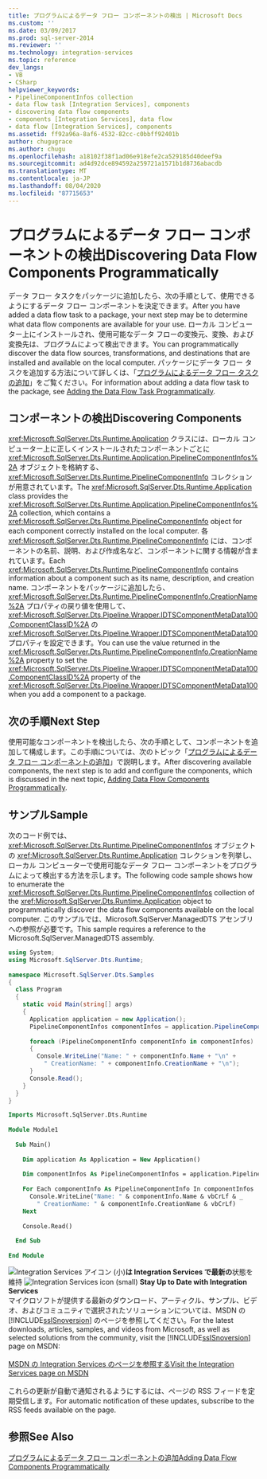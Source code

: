 ```yaml
---
title: プログラムによるデータ フロー コンポーネントの検出 | Microsoft Docs
ms.custom: ''
ms.date: 03/09/2017
ms.prod: sql-server-2014
ms.reviewer: ''
ms.technology: integration-services
ms.topic: reference
dev_langs:
- VB
- CSharp
helpviewer_keywords:
- PipelineComponentInfos collection
- data flow task [Integration Services], components
- discovering data flow components
- components [Integration Services], data flow
- data flow [Integration Services], components
ms.assetid: ff92a96a-8af6-4532-82cc-c0bbff92401b
author: chugugrace
ms.author: chugu
ms.openlocfilehash: a18102f38f1ad06e918efe2ca529185d40deef9a
ms.sourcegitcommit: ad4d92dce894592a259721a1571b1d8736abacdb
ms.translationtype: MT
ms.contentlocale: ja-JP
ms.lasthandoff: 08/04/2020
ms.locfileid: "87715653"
---
```

# <a name="discovering-data-flow-components-programmatically"></a><span data-ttu-id="05951-102">プログラムによるデータ フロー コンポーネントの検出</span><span class="sxs-lookup"><span data-stu-id="05951-102">Discovering Data Flow Components Programmatically</span></span>
  <span data-ttu-id="05951-103">データ フロー タスクをパッケージに追加したら、次の手順として、使用できるようにするデータ フロー コンポーネントを決定できます。</span><span class="sxs-lookup"><span data-stu-id="05951-103">After you have added a data flow task to a package, your next step may be to determine what data flow components are available for your use.</span></span> <span data-ttu-id="05951-104">ローカル コンピューター上にインストールされ、使用可能なデータ フローの変換元、変換、および変換先は、プログラムによって検出できます。</span><span class="sxs-lookup"><span data-stu-id="05951-104">You can programmatically discover the data flow sources, transformations, and destinations that are installed and available on the local computer.</span></span> <span data-ttu-id="05951-105">パッケージにデータ フロー タスクを追加する方法について詳しくは、「[プログラムによるデータ フロー タスクの追加](../building-packages-programmatically/adding-the-data-flow-task-programmatically.md)」をご覧ください。</span><span class="sxs-lookup"><span data-stu-id="05951-105">For information about adding a data flow task to the package, see [Adding the Data Flow Task Programmatically](../building-packages-programmatically/adding-the-data-flow-task-programmatically.md).</span></span>  
  
## <a name="discovering-components"></a><span data-ttu-id="05951-106">コンポーネントの検出</span><span class="sxs-lookup"><span data-stu-id="05951-106">Discovering Components</span></span>  
 <span data-ttu-id="05951-107"><xref:Microsoft.SqlServer.Dts.Runtime.Application> クラスには、ローカル コンピューター上に正しくインストールされたコンポーネントごとに <xref:Microsoft.SqlServer.Dts.Runtime.Application.PipelineComponentInfos%2A> オブジェクトを格納する、<xref:Microsoft.SqlServer.Dts.Runtime.PipelineComponentInfo> コレクションが用意されています。</span><span class="sxs-lookup"><span data-stu-id="05951-107">The <xref:Microsoft.SqlServer.Dts.Runtime.Application> class provides the <xref:Microsoft.SqlServer.Dts.Runtime.Application.PipelineComponentInfos%2A> collection, which contains a <xref:Microsoft.SqlServer.Dts.Runtime.PipelineComponentInfo> object for each component correctly installed on the local computer.</span></span> <span data-ttu-id="05951-108">各 <xref:Microsoft.SqlServer.Dts.Runtime.PipelineComponentInfo> には、コンポーネントの名前、説明、および作成名など、コンポーネントに関する情報が含まれています。</span><span class="sxs-lookup"><span data-stu-id="05951-108">Each <xref:Microsoft.SqlServer.Dts.Runtime.PipelineComponentInfo> contains information about a component such as its name, description, and creation name.</span></span> <span data-ttu-id="05951-109">コンポーネントをパッケージに追加したら、<xref:Microsoft.SqlServer.Dts.Runtime.PipelineComponentInfo.CreationName%2A> プロパティの戻り値を使用して、<xref:Microsoft.SqlServer.Dts.Pipeline.Wrapper.IDTSComponentMetaData100.ComponentClassID%2A> の <xref:Microsoft.SqlServer.Dts.Pipeline.Wrapper.IDTSComponentMetaData100> プロパティを設定できます。</span><span class="sxs-lookup"><span data-stu-id="05951-109">You can use the value returned in the <xref:Microsoft.SqlServer.Dts.Runtime.PipelineComponentInfo.CreationName%2A> property to set the <xref:Microsoft.SqlServer.Dts.Pipeline.Wrapper.IDTSComponentMetaData100.ComponentClassID%2A> property of the <xref:Microsoft.SqlServer.Dts.Pipeline.Wrapper.IDTSComponentMetaData100> when you add a component to a package.</span></span>  
  
## <a name="next-step"></a><span data-ttu-id="05951-110">次の手順</span><span class="sxs-lookup"><span data-stu-id="05951-110">Next Step</span></span>  
 <span data-ttu-id="05951-111">使用可能なコンポーネントを検出したら、次の手順として、コンポーネントを追加して構成します。この手順については、次のトピック「[プログラムによるデータ フロー コンポーネントの追加](../building-packages-programmatically/adding-data-flow-components-programmatically.md)」で説明します。</span><span class="sxs-lookup"><span data-stu-id="05951-111">After discovering available components, the next step is to add and configure the components, which is discussed in the next topic, [Adding Data Flow Components Programmatically](../building-packages-programmatically/adding-data-flow-components-programmatically.md).</span></span>  
  
## <a name="sample"></a><span data-ttu-id="05951-112">サンプル</span><span class="sxs-lookup"><span data-stu-id="05951-112">Sample</span></span>  
 <span data-ttu-id="05951-113">次のコード例では、<xref:Microsoft.SqlServer.Dts.Runtime.PipelineComponentInfos> オブジェクトの <xref:Microsoft.SqlServer.Dts.Runtime.Application> コレクションを列挙し、ローカル コンピューターで使用可能なデータ フロー コンポーネントをプログラムによって検出する方法を示します。</span><span class="sxs-lookup"><span data-stu-id="05951-113">The following code sample shows how to enumerate the <xref:Microsoft.SqlServer.Dts.Runtime.PipelineComponentInfos> collection of the <xref:Microsoft.SqlServer.Dts.Runtime.Application> object to programmatically discover the data flow components available on the local computer.</span></span> <span data-ttu-id="05951-114">このサンプルでは、Microsoft.SqlServer.ManagedDTS アセンブリへの参照が必要です。</span><span class="sxs-lookup"><span data-stu-id="05951-114">This sample requires a reference to the Microsoft.SqlServer.ManagedDTS assembly.</span></span>  
  
```csharp  
using System;  
using Microsoft.SqlServer.Dts.Runtime;  
  
namespace Microsoft.SqlServer.Dts.Samples  
{  
  class Program  
  {  
    static void Main(string[] args)  
    {  
      Application application = new Application();  
      PipelineComponentInfos componentInfos = application.PipelineComponentInfos;  
  
      foreach (PipelineComponentInfo componentInfo in componentInfos)  
      {  
        Console.WriteLine("Name: " + componentInfo.Name + "\n" +  
          " CreationName: " + componentInfo.CreationName + "\n");  
      }  
      Console.Read();  
    }  
  }  
}  
```  
  
```vb  
Imports Microsoft.SqlServer.Dts.Runtime  
  
Module Module1  
  
  Sub Main()  
  
    Dim application As Application = New Application()  
  
    Dim componentInfos As PipelineComponentInfos = application.PipelineComponentInfos  
  
    For Each componentInfo As PipelineComponentInfo In componentInfos  
      Console.WriteLine("Name: " & componentInfo.Name & vbCrLf & _  
        " CreationName: " & componentInfo.CreationName & vbCrLf)  
    Next  
  
    Console.Read()  
  
  End Sub  
  
End Module  
```  
  
<span data-ttu-id="05951-115">![Integration Services アイコン (小)](../media/dts-16.gif "Integration Services のアイコン (小)")**は Integration Services で最新の**状態を維持  </span><span class="sxs-lookup"><span data-stu-id="05951-115">![Integration Services icon (small)](../media/dts-16.gif "Integration Services icon (small)")  **Stay Up to Date with Integration Services**</span></span><br /> <span data-ttu-id="05951-116">マイクロソフトが提供する最新のダウンロード、アーティクル、サンプル、ビデオ、およびコミュニティで選択されたソリューションについては、MSDN の [!INCLUDE[ssISnoversion](../../includes/ssisnoversion-md.md)] のページを参照してください。</span><span class="sxs-lookup"><span data-stu-id="05951-116">For the latest downloads, articles, samples, and videos from Microsoft, as well as selected solutions from the community, visit the [!INCLUDE[ssISnoversion](../../includes/ssisnoversion-md.md)] page on MSDN:</span></span><br /><br /> [<span data-ttu-id="05951-117">MSDN の Integration Services のページを参照する</span><span class="sxs-lookup"><span data-stu-id="05951-117">Visit the Integration Services page on MSDN</span></span>](https://go.microsoft.com/fwlink/?LinkId=136655)<br /><br /> <span data-ttu-id="05951-118">これらの更新が自動で通知されるようにするには、ページの RSS フィードを定期受信します。</span><span class="sxs-lookup"><span data-stu-id="05951-118">For automatic notification of these updates, subscribe to the RSS feeds available on the page.</span></span>  
  
## <a name="see-also"></a><span data-ttu-id="05951-119">参照</span><span class="sxs-lookup"><span data-stu-id="05951-119">See Also</span></span>  
 [<span data-ttu-id="05951-120">プログラムによるデータ フロー コンポーネントの追加</span><span class="sxs-lookup"><span data-stu-id="05951-120">Adding Data Flow Components Programmatically</span></span>](../building-packages-programmatically/adding-data-flow-components-programmatically.md)  
  
  

